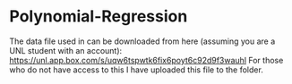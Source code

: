 # Polynomial-Regression

The data file used in can be downloaded from here (assuming you are a UNL student with an account):
https://unl.app.box.com/s/uqw6tspwtk6fix6poyt6c92d9f3wauhl
For those who do not have access to this I have uploaded this file to the folder.
